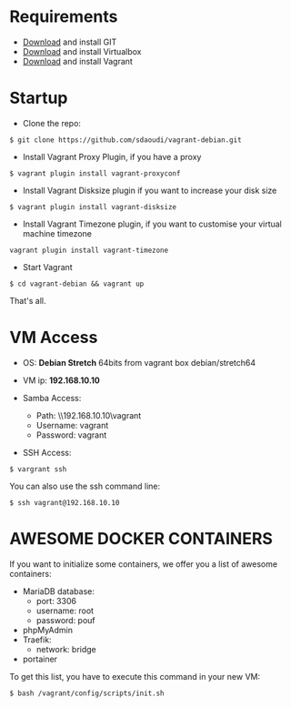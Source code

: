 # Requirements

 - [Download](https://git-scm.com/downloads) and install GIT
 - [Download](https://www.virtualbox.org/wiki/Downloads) and install Virtualbox
 - [Download](https://www.vagrantup.com/downloads.html) and install Vagrant
 
# Startup

- Clone the repo:

```
$ git clone https://github.com/sdaoudi/vagrant-debian.git
```

- Install Vagrant Proxy Plugin, if you have a proxy

```
$ vagrant plugin install vagrant-proxyconf
```

- Install Vagrant Disksize plugin if you want to increase your disk size

```
$ vagrant plugin install vagrant-disksize
```

- Install Vagrant Timezone plugin, if you want to customise your virtual machine timezone

``
vagrant plugin install vagrant-timezone
``

- Start Vagrant

```
$ cd vagrant-debian && vagrant up
```

That's all.

# VM Access

- OS:  **Debian Stretch** 64bits from vagrant box debian/stretch64

- VM ip:  **192.168.10.10**

- Samba Access:
	- Path: \\\\192.168.10.10\\vagrant
	- Username: vagrant
	- Password: vagrant

- SSH Access:

```
$ vargrant ssh
```

You can also use the ssh command line:

```
$ ssh vagrant@192.168.10.10
```

# AWESOME DOCKER CONTAINERS

If you want to initialize some containers, we offer you a list of awesome containers:

- MariaDB database:
  - port: 3306
  - username: root
  - password: pouf
- phpMyAdmin
- Traefik:
  - network: bridge
- portainer

To get this list, you have to execute this command in your new VM:

``
$ bash /vagrant/config/scripts/init.sh
``
